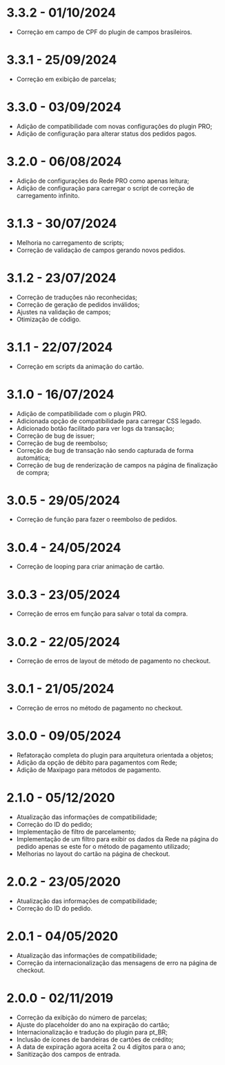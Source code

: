 # 3.3.2 - 01/10/2024
- Correção em campo de CPF do plugin de campos brasileiros.

# 3.3.1 - 25/09/2024
- Correção em exibição de parcelas;

# 3.3.0 - 03/09/2024
- Adição de compatibilidade com novas configurações do plugin PRO;
- Adição de configuração para alterar status dos pedidos pagos.

# 3.2.0 - 06/08/2024
- Adição de configurações do Rede PRO como apenas leitura;
- Adição de configuração para carregar o script de correção de carregamento infinito.

# 3.1.3 - 30/07/2024
- Melhoria no carregamento de scripts;
- Correção de validação de campos gerando novos pedidos.

# 3.1.2 - 23/07/2024
* Correção de traduções não reconhecidas;
* Correção de geração de pedidos inválidos;
* Ajustes na validação de campos;
* Otimização de código.

# 3.1.1 - 22/07/2024
* Correção em scripts da animação do cartão.

# 3.1.0 - 16/07/2024
* Adição de compatibilidade com o plugin PRO.
* Adicionada opção de compatibilidade para carregar CSS legado.
* Adicionado botão facilitado para ver logs da transação;
* Correção de bug de issuer;
* Correção de bug de reembolso;
* Correção de bug de transação não sendo capturada de forma automática;
* Correção de bug de renderização de campos na página de finalização de compra;

# 3.0.5 - 29/05/2024
* Correção de função para fazer o reembolso de pedidos.

# 3.0.4 - 24/05/2024
* Correção de looping para criar animação de cartão.

# 3.0.3 - 23/05/2024
* Correção de erros em função para salvar o total da compra.

# 3.0.2 - 22/05/2024
* Correção de erros de layout de método de pagamento no checkout.

# 3.0.1 - 21/05/2024
* Correção de erros no método de pagamento no checkout.

# 3.0.0 - 09/05/2024
* Refatoração completa do plugin para arquitetura orientada a objetos;
* Adição da opção de débito para pagamentos com Rede;
* Adição de Maxipago para métodos de pagamento.

# 2.1.0 - 05/12/2020
* Atualização das informações de compatibilidade;
* Correção do ID do pedido;
* Implementação de filtro de parcelamento;
* Implementação de um filtro para exibir os dados da Rede na página do pedido apenas se este for o método de pagamento utilizado;
* Melhorias no layout do cartão na página de checkout.

# 2.0.2 - 23/05/2020
* Atualização das informações de compatibilidade;
* Correção do ID do pedido.

# 2.0.1 - 04/05/2020
* Atualização das informações de compatibilidade;
* Correção da internacionalização das mensagens de erro na página de checkout.

# 2.0.0 - 02/11/2019
* Correção da exibição do número de parcelas;
* Ajuste do placeholder do ano na expiração do cartão;
* Internacionalização e tradução do plugin para pt_BR;
* Inclusão de ícones de bandeiras de cartões de crédito;
* A data de expiração agora aceita 2 ou 4 dígitos para o ano;
* Sanitização dos campos de entrada.
